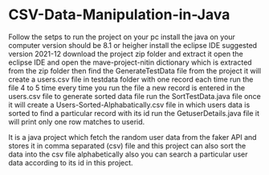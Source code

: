 # CSV-Data-Manipulation-in-Java
Follow the setps to run the project on your pc
install the java on your computer version should be 8.1 or heigher
install the eclipse IDE suggested version 2021-12
download the project zip folder and extract it 
open the eclipse IDE and open the mave-project-nitin dictionary which is extracted from the zip folder
then find the GenerateTestData file from the project it will create a users.csv file in testdata folder with one record each time
run the file 4 to 5 time every time you run the file a new record is entered in the users.csv file
to generate sorted data file run the SortTestData.java file once it will create a Users-Sorted-Alphabatically.csv file in which users data is sorted
to find a particular record with its id run the GetuserDetails.java file it will print only one row matches to userid.


It is a java project which fetch the random user data from the faker API and stores it in comma separated (csv) file and this project can also sort the data into the csv file alphabetically also you can search a particular user data according to its id in this project. 
